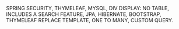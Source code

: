 SPRING SECURITY, THYMELEAF, MYSQL, DIV DISPLAY: NO TABLE, INCLUDES A SEARCH FEATURE, JPA, HIBERNATE, BOOTSTRAP, THYMELEAF REPLACE TEMPLATE, ONE TO MANY, CUSTOM QUERY.
